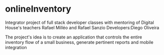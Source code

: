 # onlineInventory
Integrator project of full stack developer classes with mentoring of Digital House's teachers Rafael Milléo and Rafael Sanzio
Developers:Diego Oliveira

The project's idea is to create an application that controls the entire inventory flow of a small business, generate pertinent reports and mobile integration